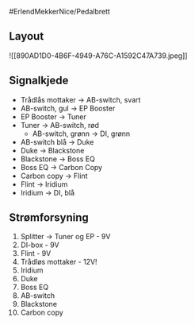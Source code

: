 #ErlendMekkerNice/Pedalbrett 
## Layout
![[890AD1D0-4B6F-4949-A76C-A1592C47A739.jpeg]]
## Signalkjede
- Trådlås mottaker -> AB-switch, svart
- AB-switch, gul -> EP Booster
- EP Booster -> Tuner
- Tuner -> AB-switch, rød
	- AB-switch, grønn -> DI, grønn
- AB-switch blå -> Duke
- Duke -> Blackstone
- Blackstone -> Boss EQ
- Boss EQ -> Carbon Copy
- Carbon copy -> Flint
- Flint -> Iridium
- Iridium -> DI, blå
## Strømforsyning
1. Splitter -> Tuner og EP - 9V
2. DI-box - 9V
3. Flint - 9V
4. Trådløs mottaker - 12V!
5. Iridium
6. Duke
7. Boss EQ
8. AB-switch
9. Blackstone
10. Carbon copy